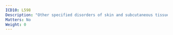 ```yaml
---
ICD10: L598
Description: "Other specified disorders of skin and subcutaneous tissue related to radiation"
Matters: No
Weight: 0
---
```

